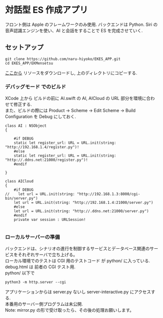 # 対話型 ES 作成アプリ

フロント側は Apple のフレームワークのみ使用. 
バックエンドは Python. Siri の音声認識エンジンを使い、AI と会話をすることで ES を完成させていく. 

## セットアップ

```
git clone https://github.com/naru-hiyoko/EKES_APP.git
cd EKES_APP/EKMensetsu
```
[ここから](https://drive.google.com/open?id=0B4DS3kS5-yHfR0xWdzFhRnhMWkE)
リソースをダウンロードし, 上のディレクトリにコピーする. <br>
### デバッグモード でのビルド
XCode 上から ビルドの前に AI.swift の AI, AICloud の URL 部分を環境に合わせて修正する. <br>
また、ビルドの際には Product -> Scheme -> Edit Scheme -> Build Configuration を Debug にしておく. 

```
class AI : NSObject
{
    
    #if DEBUG
    static let register_url: URL = URL.init(string: "http://192.168.1.4/register.py")!
    #else
    static let register_url: URL = URL.init(string: "http://.ddns.net:21000/register.py")!
    #endif
    
}

class AICloud
{
    #if DEBUG
//    let url = URL.init(string: "http://192.168.1.3:8000/cgi-bin/server.py")
    let url = URL.init(string: "http://192.168.1.4:21000/server.py")
    #else
    let url = URL.init(string: "http://.ddns.net:21000/server.py")
    #endif
    private var session : URLSession!
   

```

### ローカルサーバーの準備
バックエンドは、シナリオの進行を制御するサービスとデータベース関連のサービスをそれぞれサーバで立ち上げる。<br>
ローカル環境でのテストは CGI 用のテストコード が python/ に入っている. debug.html は 前者の CGI テスト用. 
<br>
python/ 以下で

```
python3 -m http.server --cgi

```
アプリケーションからは server.py ないし server-interactive.py にアクセスする. <br>
本番用のサーバー側プログラムは未公開. <br>
Note: mirror.py の形で受け取ったら、その後の処理お願いします。

